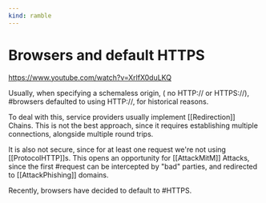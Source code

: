 ```yaml
---
kind: ramble
---
```


# Browsers and default HTTPS

<https://www.youtube.com/watch?v=XrlfX0duLKQ>

Usually, when specifying a schemaless origin, ( no HTTP:// or HTTPS://), #browsers defaulted to using HTTP://, for historical reasons.

To deal with this, service providers usually implement [[Redirection]] Chains.
This is not the best approach, since it requires establishing multiple connections, alongside multiple round trips.

It is also not secure, since for at least one request we're not using [[ProtocolHTTP]]s. This opens an opportunity for [[AttackMitM]] Attacks, since the first #request can be intercepted by "bad" parties, and redirected to [[AttackPhishing]] domains.

Recently, browsers have decided to default to #HTTPS.
